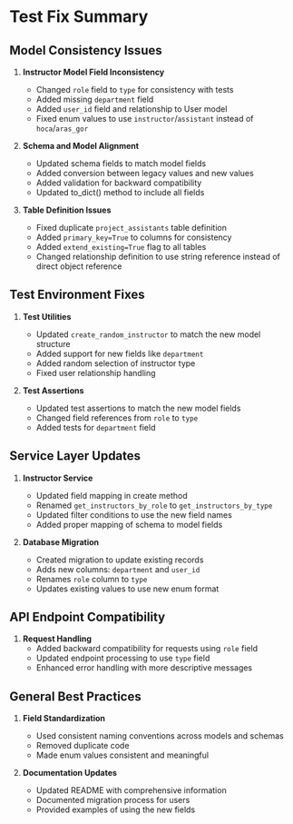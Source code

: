 # Test Fix Summary

## Model Consistency Issues

1. **Instructor Model Field Inconsistency**
   - Changed `role` field to `type` for consistency with tests
   - Added missing `department` field
   - Added `user_id` field and relationship to User model
   - Fixed enum values to use `instructor`/`assistant` instead of `hoca`/`aras_gor`

2. **Schema and Model Alignment**
   - Updated schema fields to match model fields
   - Added conversion between legacy values and new values
   - Added validation for backward compatibility
   - Updated to_dict() method to include all fields

3. **Table Definition Issues**
   - Fixed duplicate `project_assistants` table definition
   - Added `primary_key=True` to columns for consistency
   - Added `extend_existing=True` flag to all tables
   - Changed relationship definition to use string reference instead of direct object reference

## Test Environment Fixes

1. **Test Utilities**
   - Updated `create_random_instructor` to match the new model structure
   - Added support for new fields like `department`
   - Added random selection of instructor type
   - Fixed user relationship handling

2. **Test Assertions**
   - Updated test assertions to match the new model fields
   - Changed field references from `role` to `type`
   - Added tests for `department` field

## Service Layer Updates

1. **Instructor Service**
   - Updated field mapping in create method
   - Renamed `get_instructors_by_role` to `get_instructors_by_type`
   - Updated filter conditions to use the new field names
   - Added proper mapping of schema to model fields

2. **Database Migration**
   - Created migration to update existing records
   - Adds new columns: `department` and `user_id`
   - Renames `role` column to `type` 
   - Updates existing values to use new enum format

## API Endpoint Compatibility

1. **Request Handling**
   - Added backward compatibility for requests using `role` field
   - Updated endpoint processing to use `type` field
   - Enhanced error handling with more descriptive messages

## General Best Practices

1. **Field Standardization**
   - Used consistent naming conventions across models and schemas
   - Removed duplicate code
   - Made enum values consistent and meaningful

2. **Documentation Updates**
   - Updated README with comprehensive information
   - Documented migration process for users
   - Provided examples of using the new fields 